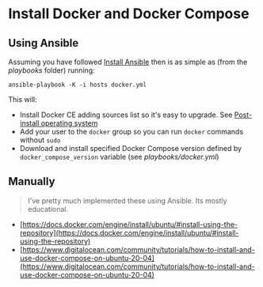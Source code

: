 # Install Docker and Docker Compose

## Using Ansible

Assuming you have followed [Install Ansible](install-ansible.md) then is as simple as (from the _playbooks_ folder) running:

```shell
ansible-playbook -K -i hosts docker.yml
```

This will:

* Install Docker CE adding sources list so it's easy to upgrade. See [Post-install operating system](./post-install-operating-system.md)
* Add your user to the `docker` group so you can run `docker` commands without `sudo`
* Download and install specified Docker Compose version defined by `docker_compose_version` variable (see _playbooks/docker.yml_)

## Manually

> I've pretty much implemented these using Ansible. Its mostly educational.

* [https://docs.docker.com/engine/install/ubuntu/#install-using-the-repository](https://docs.docker.com/engine/install/ubuntu/#install-using-the-repository)
* [https://www.digitalocean.com/community/tutorials/how-to-install-and-use-docker-compose-on-ubuntu-20-04](https://www.digitalocean.com/community/tutorials/how-to-install-and-use-docker-compose-on-ubuntu-20-04)
